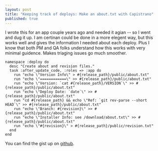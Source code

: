 ```yaml
---
layout: post
title: "Keeping track of deploys: Make an about.txt with Capistrano"
published: true
---
```


I wrote this for an app couple years ago and needed it agian -- so I went and dug it up. I am certinan could be done in a more elegent way, but this works well and gives the information I needed about each deploy. Plus I know that both PM and QA folks understand how this works with very minimal guidence. Makes triaging issues go much smoother.


    namespace :deploy do
      desc "Create about and revision files."
      task :after_update_code, :roles => :app do
        run "echo \"Version Info\" > #{release_path}/public/about.txt"
        run "echo \"============\" >> #{release_path}/public/about.txt"
        run "echo \"Version: `cat #{release_path}/VERSION`\" >> #{release_path}/public/about.txt"
        run "echo \"Deploy Date: `date`\" >> #{release_path}/public/about.txt"
        run "cd #{release_path} && echo \"Ref: `git rev-parse --short HEAD`\" >> #{release_path}/public/about.txt"
        run "echo \"Branch: #{revision}\" >> #{release_path}/public/about.txt"
        run "echo \"Installer Info: see /download/about.txt\" >> #{release_path}/public/about.txt"
        run "echo \"#{revision}\" > #{release_path}/public/revision.txt"
      end
    end


You can find the gist up on [github](https://gist.github.com/941035).
